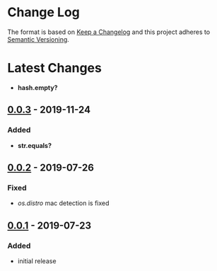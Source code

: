 Change Log
==========

The format is based on [Keep a Changelog] and this project adheres to
[Semantic Versioning].

Latest Changes
==============

-   **hash.empty?**

[0.0.3] - 2019-11-24
--------------------

### Added

-   **str.equals?**

[0.0.2] - 2019-07-26
--------------------

### Fixed

-   *os.distro* mac detection is fixed

[0.0.1] - 2019-07-23
--------------------

### Added

-   initial release

  [Keep a Changelog]: http://keepachangelog.com/
  [Semantic Versioning]: http://semver.org/
  [0.0.3]: https://github.com/binaryphile/legible/compare/0.0.3...0.0.2
  [0.0.2]: https://github.com/binaryphile/legible/compare/0.0.2...0.0.1
  [0.0.1]: https://github.com/binaryphile/legible/tree/0.0.1
